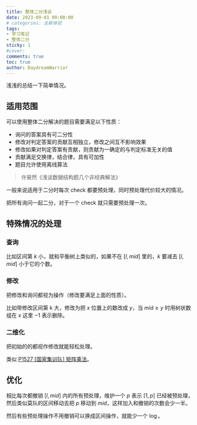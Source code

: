 ```yaml
---
title: 整体二分浅谈
date: 2023-09-01 00:00:00
# categories: 全新体验
tags:
- 学习笔记
- 整体二分
sticky: 1
#cover:
comments: true
toc: true
author: DaydreamWarrior
---
```


浅浅的总结一下简单情况。

## 适用范围

可以使用整体二分解决的题目需要满足以下性质：
- 询问的答案具有可二分性
- 修改对判定答案的贡献互相独立，修改之间互不影响效果
- 修改如果对判定答案有贡献，则贡献为一确定的与判定标准无关的值
- 贡献满足交换律，结合律，具有可加性
- 题目允许使用离线算法

> 许昊然《浅谈数据结构题几个非经典解法》

一般来说适用于二分时每次 check 都要预处理，同时预处理代价较大的情况。

把所有询问一起二分，对于一个 check 就只需要预处理一次。

## 特殊情况的处理

### 查询

比如区间第 $k$ 小，就和平衡树上类似的，如果不在 $[l,mid]$ 里的，$k$ 要减去 $[l,mid]$ 小于它的个数。

### 修改

把修改和询问都视为操作（修改要满足上面的性质）。

比如带修改区间第 k 大，修改为把 $x$ 位置上的数改成 $y$，当 $mid\geq y$ 时用树状数组在 $x$ 这里 $-1$ 表示删除。

### 二维化

把初始的的都视作修改就能轻松处理。

类似 [P1527 [国家集训队] 矩阵乘法](https://www.luogu.com.cn/problem/P1527)。

## 优化

相比每次都撤销 $[l,mid]$ 内的所有预处理，维护一个 $p$ 表示 $[1,p]$ 已经被预处理，然后类似莫队的区间移动去把 $p$ 移动到 $mid$，这样加入和撤销的次数会少一半。

然后有些预处理操作不用撤销可以换成区间操作，就能少一个 $\log$。